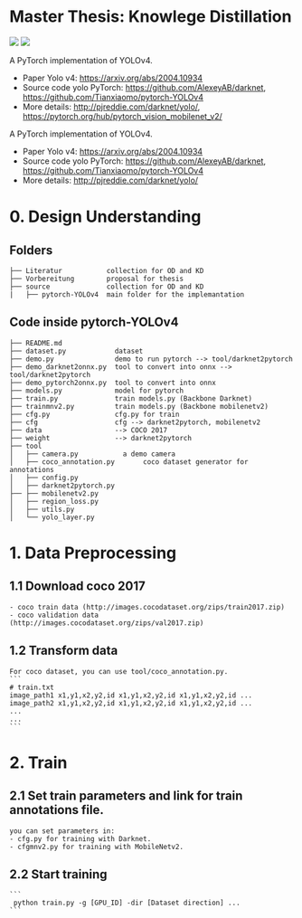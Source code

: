 # Master Thesis: Knowlege Distillation

![](https://img.shields.io/static/v1?label=python&message=3.6|3.7&color=blue)
![](https://img.shields.io/static/v1?label=pytorch&message=1.4&color=<COLOR>)

A PyTorch implementation of YOLOv4.
- Paper Yolo v4: https://arxiv.org/abs/2004.10934
- Source code yolo PyTorch: https://github.com/AlexeyAB/darknet, https://github.com/Tianxiaomo/pytorch-YOLOv4
- More details: http://pjreddie.com/darknet/yolo/, https://pytorch.org/hub/pytorch_vision_mobilenet_v2/

A PyTorch implementation of YOLOv4.
- Paper Yolo v4: https://arxiv.org/abs/2004.10934
- Source code yolo PyTorch: https://github.com/AlexeyAB/darknet, https://github.com/Tianxiaomo/pytorch-YOLOv4
- More details: http://pjreddie.com/darknet/yolo/

# 0. Design Understanding
## Folders
```
├── Literatur           collection for OD and KD 
├── Vorbereitung        proposal for thesis
├── source              collection for OD and KD 
|   ├── pytorch-YOLOv4  main folder for the implemantation
```
## Code inside pytorch-YOLOv4 
```
├── README.md
├── dataset.py            dataset
├── demo.py               demo to run pytorch --> tool/darknet2pytorch
├── demo_darknet2onnx.py  tool to convert into onnx --> tool/darknet2pytorch
├── demo_pytorch2onnx.py  tool to convert into onnx
├── models.py             model for pytorch
├── train.py              train models.py (Backbone Darknet)
├── trainmnv2.py          train models.py (Backbone mobilenetv2)
├── cfg.py                cfg.py for train
├── cfg                   cfg --> darknet2pytorch, mobilenetv2
├── data                  --> COCO 2017
├── weight                --> darknet2pytorch
├── tool
│   ├── camera.py           a demo camera
│   ├── coco_annotation.py       coco dataset generator for annotations
│   ├── config.py
│   ├── darknet2pytorch.py
├── ├── mobilenetv2.py
│   ├── region_loss.py
│   ├── utils.py
│   └── yolo_layer.py
```

# 1. Data Preprocessing
## 1.1 Download coco 2017
    - coco train data (http://images.cocodataset.org/zips/train2017.zip)
    - coco validation data (http://images.cocodataset.org/zips/val2017.zip)
## 1.2 Transform data
    For coco dataset, you can use tool/coco_annotation.py.
    ```
    # train.txt
    image_path1 x1,y1,x2,y2,id x1,y1,x2,y2,id x1,y1,x2,y2,id ...
    image_path2 x1,y1,x2,y2,id x1,y1,x2,y2,id x1,y1,x2,y2,id ...
    ...
    ...
    ```
# 2. Train
## 2.1 Set train parameters and link for train annotations file.
    you can set parameters in:
    - cfg.py for training with Darknet.
    - cfgmnv2.py for training with MobileNetv2.
    
## 2.2 Start training
    ```
     python train.py -g [GPU_ID] -dir [Dataset direction] ...
    ```
